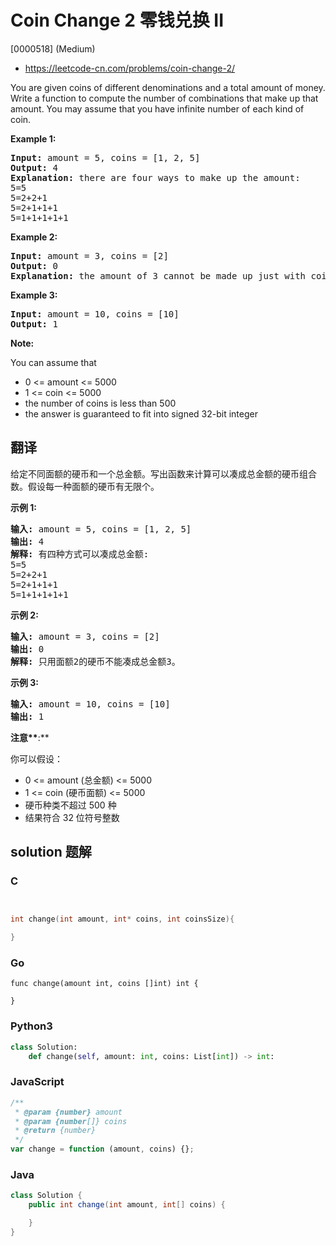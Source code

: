 # Coin Change 2 零钱兑换 II

[0000518] (Medium)

- https://leetcode-cn.com/problems/coin-change-2/

You are given coins of different denominations and a total amount of money. Write a function to compute the number of combinations that make up that amount. You may assume that you have infinite number of each kind of coin.

**Example 1:**

<pre><b>Input:</b> amount = 5, coins = [1, 2, 5]
<b>Output:</b> 4
<b>Explanation:</b> there are four ways to make up the amount:
5=5
5=2+2+1
5=2+1+1+1
5=1+1+1+1+1
</pre>

**Example 2:**

<pre><b>Input:</b> amount = 3, coins = [2]
<b>Output:</b> 0
<b>Explanation:</b> the amount of 3 cannot be made up just with coins of 2.
</pre>

**Example 3:**

<pre><b>Input:</b> amount = 10, coins = [10] 
<b>Output:</b> 1
</pre>

**Note:**

You can assume that

- 0 <= amount <= 5000
- 1 <= coin <= 5000
- the number of coins is less than 500
- the answer is guaranteed to fit into signed 32-bit integer

## 翻译

给定不同面额的硬币和一个总金额。写出函数来计算可以凑成总金额的硬币组合数。假设每一种面额的硬币有无限个。

**示例 1:**

<pre><strong>输入:</strong> amount = 5, coins = [1, 2, 5]
<strong>输出:</strong> 4
<strong>解释:</strong> 有四种方式可以凑成总金额:
5=5
5=2+2+1
5=2+1+1+1
5=1+1+1+1+1
</pre>

**示例 2:**

<pre><strong>输入:</strong> amount = 3, coins = [2]
<strong>输出:</strong> 0
<strong>解释:</strong> 只用面额2的硬币不能凑成总金额3。
</pre>

**示例 3:**

<pre><strong>输入:</strong> amount = 10, coins = [10] 
<strong>输出:</strong> 1
</pre>

**注意\*\***:\*\*

你可以假设：

- 0 <= amount (总金额) <= 5000
- 1 <= coin (硬币面额) <= 5000
- 硬币种类不超过 500 种
- 结果符合 32 位符号整数

## solution 题解

### C

```c


int change(int amount, int* coins, int coinsSize){

}


```

### Go

```golang
func change(amount int, coins []int) int {

}
```

### Python3

```python
class Solution:
    def change(self, amount: int, coins: List[int]) -> int:

```

### JavaScript

```javascript
/**
 * @param {number} amount
 * @param {number[]} coins
 * @return {number}
 */
var change = function (amount, coins) {};
```

### Java

```java
class Solution {
    public int change(int amount, int[] coins) {

    }
}
```
